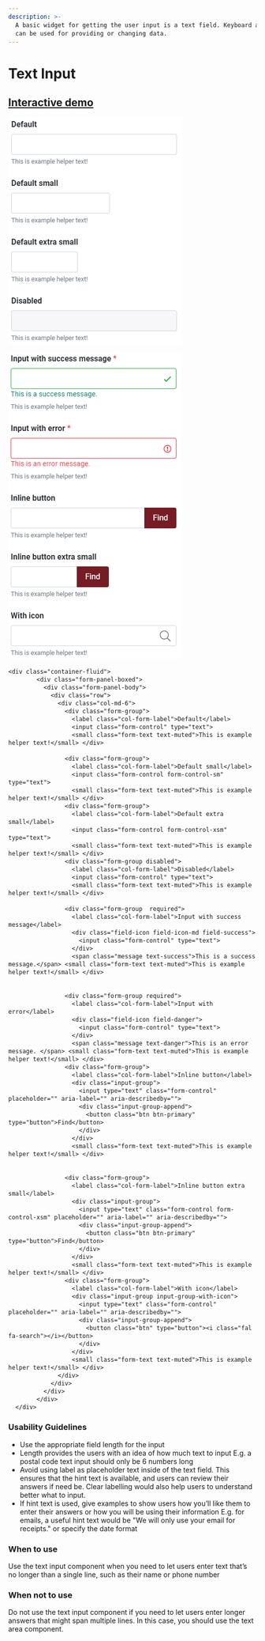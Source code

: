 ```yaml
---
description: >-
  A basic widget for getting the user input is a text field. Keyboard and mouse
  can be used for providing or changing data.
---
```


# Text Input

## [Interactive demo](http://cloud.crimsonlogic.com/2021/website/jds/v1/components.html#textinput-wrapper)

![](../.gitbook/assets/image%20%2860%29.png)

![](../.gitbook/assets/image%20%2831%29.png)

```text
<div class="container-fluid">
        <div class="form-panel-boxed">
          <div class="form-panel-body">
            <div class="row">
              <div class="col-md-6">
                <div class="form-group">
                  <label class="col-form-label">Default</label>
                  <input class="form-control" type="text">
                  <small class="form-text text-muted">This is example helper text!</small> </div>
                
                <div class="form-group">
                  <label class="col-form-label">Default small</label>
                  <input class="form-control form-control-sm" type="text">
                  <small class="form-text text-muted">This is example helper text!</small> </div>
                <div class="form-group">
                  <label class="col-form-label">Default extra small</label>
                  <input class="form-control form-control-xsm" type="text">
                  <small class="form-text text-muted">This is example helper text!</small> </div>
                <div class="form-group disabled">
                  <label class="col-form-label">Disabled</label>
                  <input class="form-control" type="text">
                  <small class="form-text text-muted">This is example helper text!</small> </div>
                
                <div class="form-group  required">
                  <label class="col-form-label">Input with success message</label>
                  <div class="field-icon field-icon-md field-success">
                    <input class="form-control" type="text">
                  </div>
                  <span class="message text-success">This is a success message.</span> <small class="form-text text-muted">This is example helper text!</small> </div>
                
                
                <div class="form-group required">
                  <label class="col-form-label">Input with error</label>
                  <div class="field-icon field-danger">
                    <input class="form-control" type="text">
                  </div>
                  <span class="message text-danger">This is an error message. </span> <small class="form-text text-muted">This is example helper text!</small> </div>
                <div class="form-group">
                  <label class="col-form-label">Inline button</label>
                  <div class="input-group">
                    <input type="text" class="form-control" placeholder="" aria-label="" aria-describedby="">
                    <div class="input-group-append">
                      <button class="btn btn-primary" type="button">Find</button>
                    </div>
                  </div>
                  <small class="form-text text-muted">This is example helper text!</small> </div>
                
                
                <div class="form-group">
                  <label class="col-form-label">Inline button extra small</label>
                  <div class="input-group">
                    <input type="text" class="form-control form-control-xsm" placeholder="" aria-label="" aria-describedby="">
                    <div class="input-group-append">
                      <button class="btn btn-primary" type="button">Find</button>
                    </div>
                  </div>
                  <small class="form-text text-muted">This is example helper text!</small> </div>
                <div class="form-group">
                  <label class="col-form-label">With icon</label>
                  <div class="input-group input-group-with-icon">
                    <input type="text" class="form-control" placeholder="" aria-label="" aria-describedby="">
                    <div class="input-group-append">
                      <button class="btn" type="button"><i class="fal fa-search"></i></button>
                    </div>
                  </div>
                  <small class="form-text text-muted">This is example helper text!</small> </div>
              </div>
            </div>
          </div>
        </div>
  </div>
```

### Usability Guidelines

* Use the appropriate field length for the input
* Length provides the users with an idea of how much text to input E.g. a postal code text input should only be 6 numbers long
* Avoid using label as placeholder text inside of the text field. This ensures that the hint text is available, and users can review their answers if need be. Clear labelling would also help users to understand better what to input.
* If hint text is used, give examples to show users how you’ll like them to enter their answers or how you will be using their information E.g. for emails, a useful hint text would be "We will only use your email for receipts." or specify the date format

### When to use

Use the text input component when you need to let users enter text that’s no longer than a single line, such as their name or phone number

### When not to use

Do not use the text input component if you need to let users enter longer answers that might span multiple lines. In this case, you should use the text area component.

